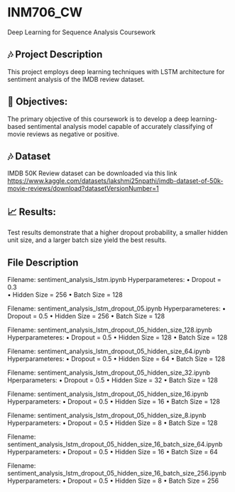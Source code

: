 # INM706_CW
Deep Learning for Sequence Analysis Coursework

## 🎶 Project Description
This project employs deep learning techniques with LSTM architecture for sentiment analysis of the IMDB review dataset.

## 🎯 Objectives:
The primary objective of this coursework is to develop a deep learning-based sentimental analysis model capable of accurately classifying of movie reviews as negative or positive.

## 🎶 Dataset 
IMDB 50K Review dataset can be downloaded via this link
https://www.kaggle.com/datasets/lakshmi25npathi/imdb-dataset-of-50k-movie-reviews/download?datasetVersionNumber=1

## 📈 Results:
Test results demonstrate that a higher dropout probability, a smaller hidden unit size, and a larger batch size yield the best results.

## File Description
Filename: sentiment_analysis_lstm.ipynb
Hyperparameteres:
•	Dropout = 0.3				
•	Hidden Size = 256
•	Batch Size = 128

Filename: sentiment_analysis_lstm_dropout_05.ipynb 
Hyperparameteres:
•	Dropout = 0.5
•	Hidden Size = 256
•	Batch Size = 128

Filename: sentiment_analysis_lstm_dropout_05_hidden_size_128.ipynb
Hyperparameteres:
•	Dropout = 0.5
•	Hidden Size = 128
•	Batch Size = 128

Filename: sentiment_analysis_lstm_dropout_05_hidden_size_64.ipynb
Hyperparameteres:
•	Dropout = 0.5
•	Hidden Size = 64
•	Batch Size = 128

Filename: sentiment_analysis_lstm_dropout_05_hidden_size_32.ipynb
Hperparameters:
•	Dropout = 0.5
•	Hidden Size = 32
•	Batch Size = 128

Filename: sentiment_analysis_lstm_dropout_05_hidden_size_16.ipynb
Hyperparameters: 
•	Dropout = 0.5
•	Hidden Size = 16
•	Batch Size = 128

Filename: sentiment_analysis_lstm_dropout_05_hidden_size_8.ipynb
Hyperparameters:
•	Dropout = 0.5
•	Hidden Size = 8
•	Batch Size = 128

Filename: sentiment_analysis_lstm_dropout_05_hidden_size_16_batch_size_64.ipynb
Hyperparameters: 
•	Dropout = 0.5
•	Hidden Size = 16
•	Batch Size = 64

Filename: sentiment_analysis_lstm_dropout_05_hidden_size_16_batch_size_256.ipynb
Hyperparameters: 
•	Dropout = 0.5
•	Hidden Size = 8
•	Batch Size = 256

